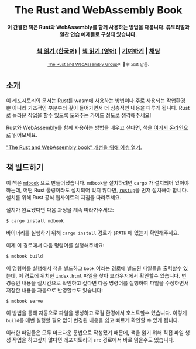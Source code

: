 <div align="center">

  <h1>The Rust and WebAssembly Book</h1>

  <strong>이 간결한 책은 Rust와 WebAssembly를 함께 사용하는 방법을 다룹니다. 튜토리얼과 알찬 연습 예제들로 구성돼 있습니다.</strong>

  <h3>
    <a href="https://cosmostellar.github.io/rust-wasm-book-ko/">책 읽기 (한국어)</a>
    <span> | </span>
    <a href="https://rustwasm.github.io/docs/book/">책 읽기 (영어)</a>
    <span> | </span>
    <a href="https://github.com/rustwasm/book/blob/master/CONTRIBUTING.md">기여하기</a>
    <span> | </span>
    <a href="https://discordapp.com/channels/442252698964721669/443151097398296587">채팅</a>
  </h3>

  <sub><a href="https://rustwasm.github.io/">The Rust and WebAssembly Group</a>이 🦀🕸 으로 만듬.</sub>
</div>

## 소개

이 레포지토리의 문서는 Rust를 wasm에 사용하는 방법이나 주로 사용되는 작업환경 뿐 아니라 기초적인 부분부터 깊이 들어가면서 더 심층적인 내용을 다루게 됩니다. Rust로 놀라운 작업을 할수 있도록 도와주는 가이드 정도로 생각해주세요!

Rust와 WebAssembly를 함께 사용하는 방법을 배우고 싶다면, 책을 [여기서 온라인으로](https://rustwasm.github.io/book/game-of-life/introduction.html) 읽어보세요.

["The Rust and WebAssembly book" 개선을 위해 이슈 열기.][book-issues]

[book-issues]: https://github.com/rustwasm/book/issues

## 책 빌드하기

이 책은 [`mdbook`][mdbook] 으로 만들어졌습니다. `mdbook`을 설치하려면 `cargo` 가 설치되어 있어야 하는데, 어떤 Rust 툴링이라도 설치되어 있지 않다면, [`rustup`][rustup]을 먼저 설치해야 합니다. 설치를 위해 Rust 공식 웹사이트의 지침을 따라주세요.

설치가 완료됐다면 다음 과정을 계속 따라가주세요:

```bash
$ cargo install mdbook
```

바이너리를 실행하기 위해 `cargo install` 경로가 `$PATH` 에 있는지 확인해주세요.

이제 이 경로에서 다음 명령어를 실행해주세요:

```bash
$ mdbook build
```

이 명렁어를 실행해서 책을 빌드하고 `book` 이라는 경로에 빌드된 파일들을 출력할수 있는데, 이 경로에 위치한 `index.html` 파일을 찾아 브라우저에서 확인할수 있습니다. 변경중인 내용을 실시간으로 확인하고 싶다면 다음 명령어를 실행하여 파일을 수정하면서 저장한 내용을 자동으로 반영할수도 있습니다:

```bash
$ mdbook serve
```

이 방법을 통해 자동으로 파일을 생성하고 로컬 환경에서 호스트할수 있습니다. 이렇게 `build`를 매번 실행할 필요 없이 변경된 내용을 쉽고 빠르게 확인할 수 있게 됩니다.

이러한 파일들은 모두 마크다운 문법으로 작성됐기 때문에, 책을 읽기 위해 직접 파일 생성 작업을 하고싶지 않다면 레포지토리의 `src` 경로에서 바로 읽을수도 있습니다.

[mdbook]: https://github.com/rust-lang-nursery/mdBook
[rustup]: https://github.com/rust-lang-nursery/rustup.rs/
[book]: https://rustwasm.github.io/book/game-of-life/introduction.html
